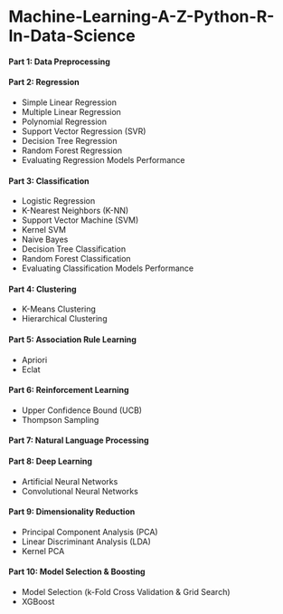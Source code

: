 # Machine-Learning-A-Z-Python-R-In-Data-Science

#### Part 1: Data Preprocessing

#### Part 2: Regression
  - Simple Linear Regression
  - Multiple Linear Regression
  - Polynomial Regression
  - Support Vector Regression (SVR)
  - Decision Tree Regression
  - Random Forest Regression
  - Evaluating Regression Models Performance

#### Part 3: Classification
  - Logistic Regression
  - K-Nearest Neighbors (K-NN)
  - Support Vector Machine (SVM)
  - Kernel SVM
  - Naive Bayes
  - Decision Tree Classification
  - Random Forest Classification
  - Evaluating Classification Models Performance

#### Part 4: Clustering
  - K-Means Clustering
  - Hierarchical Clustering

#### Part 5: Association Rule Learning
  - Apriori
  - Eclat

#### Part 6: Reinforcement Learning
  - Upper Confidence Bound (UCB)
  - Thompson Sampling

#### Part 7: Natural Language Processing

#### Part 8: Deep Learning
  - Artificial Neural Networks
  - Convolutional Neural Networks

#### Part 9: Dimensionality Reduction
  - Principal Component Analysis (PCA)
  - Linear Discriminant Analysis (LDA)
  - Kernel PCA

#### Part 10: Model Selection & Boosting
  - Model Selection (k-Fold Cross Validation & Grid Search)
  - XGBoost

